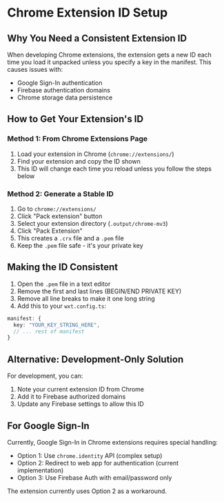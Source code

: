 # Chrome Extension ID Setup

## Why You Need a Consistent Extension ID

When developing Chrome extensions, the extension gets a new ID each time you load it unpacked unless you specify a key in the manifest. This causes issues with:
- Google Sign-In authentication
- Firebase authentication domains
- Chrome storage data persistence

## How to Get Your Extension's ID

### Method 1: From Chrome Extensions Page
1. Load your extension in Chrome (`chrome://extensions/`)
2. Find your extension and copy the ID shown
3. This ID will change each time you reload unless you follow the steps below

### Method 2: Generate a Stable ID
1. Go to `chrome://extensions/`
2. Click "Pack extension" button
3. Select your extension directory (`.output/chrome-mv3`)
4. Click "Pack Extension"
5. This creates a `.crx` file and a `.pem` file
6. Keep the `.pem` file safe - it's your private key

## Making the ID Consistent

1. Open the `.pem` file in a text editor
2. Remove the first and last lines (BEGIN/END PRIVATE KEY)
3. Remove all line breaks to make it one long string
4. Add this to your `wxt.config.ts`:

```typescript
manifest: {
  key: "YOUR_KEY_STRING_HERE",
  // ... rest of manifest
}
```

## Alternative: Development-Only Solution

For development, you can:
1. Note your current extension ID from Chrome
2. Add it to Firebase authorized domains
3. Update any Firebase settings to allow this ID

## For Google Sign-In

Currently, Google Sign-In in Chrome extensions requires special handling:
- Option 1: Use `chrome.identity` API (complex setup)
- Option 2: Redirect to web app for authentication (current implementation)
- Option 3: Use Firebase Auth with email/password only

The extension currently uses Option 2 as a workaround. 